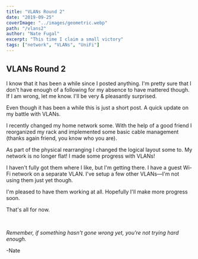 ```yaml
---
title: "VLANs Round 2"
date: "2019-09-25"
coverImage: "../images/geometric.webp"
path: "/vlans2"
author: "Nate Fugal"
excerpt: "This time I claim a small victory"
tags: ["network", "VLANs", "UniFi"]
---
```


## VLANs Round 2

I know that it has been a while since I posted anything. I'm pretty sure that I don't have enough of a following for my absence to have mattered though. If I am wrong, let me know. I'll be very & pleasantly surprised.

Even though it has been a while this is just a short post. A quick update on my battle with VLANs.

I recently changed my home network some. With the help of a good friend I reorganized my rack and implemented some basic cable management (thanks again friend, you know who you are).

As part of the physical rearranging I changed the logical layout some to. My network is no longer flat! I made some progress with VLANs!

I haven't fully got them where I like, but I'm getting there. I have a guest Wi-Fi network on a separate VLAN. I've setup a few other VLANs—I'm not using them just yet though.

I'm pleased to have them working at all. Hopefully I'll make more progress soon.

That's all for now.


<br />

_Remember, if something hasn't gone wrong yet, you're not trying hard enough._

-Nate

